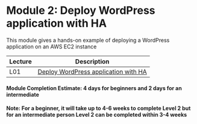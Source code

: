 # Module 2: Deploy WordPress application with HA

This module gives a hands-on example of deploying a WordPress application on an AWS EC2 instance

| Lecture |   Description  |
|---------|----------------|
|  L01    | [Deploy WordPress application with HA ](https://github.com/maithelys/rtd/blob/main/Level-2/M2-WebApp2TierHA/L01-WorpressHA.md)  |

#### Module Completion Estimate: 4 days for beginners and 2 days for an intermediate  

#### Note: For a beginner, it will take up to 4-6 weeks to complete Level 2 but for an intermediate person Level 2 can be completed within 3-4 weeks  
